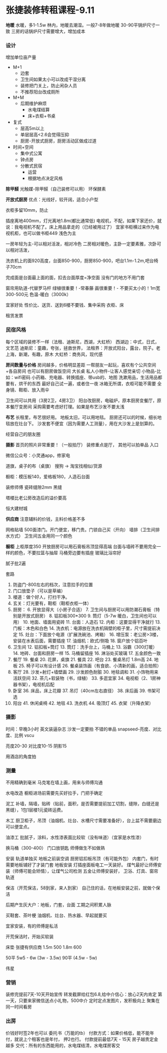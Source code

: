 # 张捷装修转租课程-9.11

**地暖**
水暖，多1-1.5w
林内，地暖去潮湿。一般7-8年做地暖
30-90平锅炉尺寸一致
三房的话锅炉尺寸需要增大，增加成本

### 设计

增加单位亩产量

* M+1
    * 边套
    * 卫生间如果太小可以改成干湿分离
    * 装修把门关上，防止闲杂人员
    * 不推荐阳台改成厕所
* M+M
    * 后期维护麻烦
        * 水电煤结算
        * 床+衣柜+书桌
* 复式
    * 层高5m以上
    * 单层层高<2.6会觉得压抑
    * 厨房-开放式厨房，厨房活动区做成过道
* 时间+空间
    * 集中式公寓
    * 钟点房
    * 分散式民宿
        * 运营
        * 根据地点决定风格



**除甲醛**
光触媒-除甲醛（自己装修可以用）
环保酵素

**开放式厨房**
优点：光线好，较开阔，适合小户型

衣柜多留10mm，防止

插座离地400mm，灯光离地1.8m(都比通常低)
电视机，不配，如果下家还价，就说：我电视机不配了。床上用品拿走的（已经被用过了）
宜家书柜横过来作为电视机柜，也可以做书柜449
浅色为主

一房年轻为主-可以相对活泼，相对冷色
二房相对暖色，主卧一定要素雅，次卧可以相对活泼，

洗衣机上的面920高度，台面850-900，厨房850-900，吧台1.1m-1.2m,吧台椅子70cm

完成面是台面最上面的面，扣去台面厚度=净空面
没有门的地方不用门套

窗帘用轨道-代替罗马杆
绿植很重要！-常春藤
画很重要！- 不要买太小的！1m宽 300-500元
色温-暖白（3000k）

宜家好处
性价比、送货、送到6楼不要钱、集中采购
衣柜、床

租赁发票

### 民宿风格

每个区域的装修不一样（法租、迪斯尼，西湖，大虹桥）
西湖边：中式，日式，文艺范
迪斯尼：童趣，夸张，拯救世界，
法租界：开放式阳台，露台，院子。老上海，新潮，有趣，原木
大虹桥：商务风，现代感

**房间数量与价格**
房间越多，价格明显差距
一帮朋友一起玩，喜欢有个公共空间+各自房间
也可以有厨房做饭空间
大长桌
私人小物件-让客人感觉亲切
小物品-比如：wifi密码
小药箱、充电器、转换插座、带usb的、地图
洗漱用品，生活用品都要有，烘干的东西
最好自己试一遍，或者住一夜
冰箱无所谓，衣柜可能不需要
全身镜、鞋柜、放入雨伞

卫生间可以共用（3房2卫，4房3卫）
阳台改厨房，电磁炉，原本厨房变餐厅，原本餐厅变房间
采购需要考虑好打理。如果是布艺沙发不要太浅

**布艺**
长租里，布艺很好用。
地板太旧，可以用地毯。
厨房还可以的时候，细长地毯放在灶台下。
沙发套不便宜（因为需要人工测量），用在大沙发上是划算的。

经营自己的朋友圈

**摄影**
首页的照片非常重要！（一般拍厅）
装修重点是厅， 其他可以拍单品
入口

微信公众号：小灵通app，修家电

道旗，桌子的布（桌旗）
搜狗 -> 淘宝找相似/货源

橱柜：模压板140，爱格板180，人造石台面 

装修师傅
瓷砖缝隙2mm
黑缝

塔楼比老公房改造后的溢价要高

恒大建材城

**供应商**
注意辅料的价钱，主料价格差不多

网格贴墙
500面漆门。开门便宜，移门贵。门锁自己买（开向）
墙排（卫生间排水方式）
卫生间五金用同一个颜色

**橱柜**
上柜厚度350
开放厨房可以用石膏板吊顶显得高端
台面与墙砖不要用完全一样的颜色，不要拉篮与抽屉
马桶旁边要有插座
玻璃比浴帘好

腻子批2遍

套路

1. 防盗门-800左右的档次，注意拉手的位置
2. 门口放垫子（可以是草编）
3. 楼道：做个好人，打扫干净。
4. 玄关：灯光要有，鞋柜（鞋柜衣柜一体）
5. 厨房：
    6. 开放显得大（小房子合适）
    7. 卫生间与厨房可以用防潮石膏板（特别是开放式厨房）
    8. 铝扣板300*300
    9. 筒灯（5-7w 暖白，卫生间也可以用）
    10. 地面、墙面用瓷砖
    11. 台面：人造石
    12. 内柜：这要显得干净就行
    13. 门板：木色和白色
    14. 洗衣机：电源放在洗衣机隔壁的柜子里，尺寸需提前决定
    15. 灶台：下面放个电源（扩展洗碗池、烤箱）
    16. 增压泵：老公房>3楼，安装在水表后面，需要插座
    17. 油烟机：欧式/侧吸
    18. 窗户放个铝百叶
11. 卫生间
    12. 铝扣板+筒灯
    13. 筒灯：洗手台上，马桶上
    13. 浴霸（300灯暖）
    14. 地砖、台面和厨房一样
    15. 马桶留插座
    16. 淋浴处买玻璃
    17. 五金颜色一致
18. 餐厅
    19. 餐桌
    20. 花屏，桌旗
    21. 餐具
    22. 吧台
    23. 餐桌吊灯 1.8m高
    24. 地板
    25. 椅子可以有设计感
    26. 餐桌装饰画（有食欲、小清新的画，适合拍照）
27. 客厅
    28. 沙发+射灯+墙壁画
    29. 沙发颜色耐脏
    30. 地毯调和
    31. 小饰物用来活跃空间
    32. 茶几+软装物（书，绿植）
    33. 多逛宜家
    34. 电视柜（2、1房神器书架），电视机后配
35. 卧室
    36. 床品，床上花瓣
    37. 吊灯（40cm左右直径）
    38. 床后画
    39. 书架可选
40. 阳台
    41. 休闲桌椅
    42. 地毯
    43. 洗衣机
    44. 吸顶灯
    45. 衣架（升降衣架）

### 摄影
时间：早晚3小时
英文装逼杂志
沙发一定要拍
不错的单品
snapseed-亮度、对比度、比例
vscu

亮度20-30
对比度10-15
阴影15

用酒店的角度拍


### 测量
不用精确到毫米
马克笔在墙上画，用来与师傅沟通

水电改造
橱柜进场前需要先买好拉手，门把手确定

泥工
补墙，隔墙，贴砖（贴前，面积，是否需要提前加工切割，缝隙，白缝还是黑缝），1包1层楼1元瓷砖运费。

木工
厨卫柜子，吊顶（油烟机、灶台、水槽尺寸需要准备好），台上盆不需要磨边可以便宜点。

油漆工
批腻子，涂料，水性漆表面比较软（没有味道）（宜家是水性漆）

换马桶（300-400）
门口放钥匙
师傅做生不如做熟

安装
轨道单独买
地板之前装空调
厨房铝扣板吊顶（有可能外包）
内套门，有时需要地板铺好了才装门套
地板安装
灯插座面板电工一天装好。
煤气最好让师傅安装（师傅可能会矫情），让煤气公司检测
五金让师傅安装好，
卫浴、灯具、窗帘轨道

保洁（开荒保洁，58到家，来人到家）
自己住的话，在地板安装之前，就做个保洁

后期产生灰大户：地板，门套，台面
工期之间积累人脉

买鞋套、茶叶梗
油烟机、灶台、热水器、早起就要买

宜家安装，有的师傅是私活

开荒保洁时，开始买软装

床垫 张捷有供应商 1.5m 500 1.8m 600

50平 5w5 - 6w (3w - 3.5w)
90平 (4.5w - 5w)

伟星

### 营销
装修完提前7天-10天开始宣传
转发截屏给红包6.8,给中介信心：放心2天内肯定
第一天，只要来家微信送点小礼物，500中介
定时定点发图片，发积极向上
聚集在同一时间看房

### 出房
价钱好时签2年也可以
委托书（万能的tb）
付款方式：如果价格低，能不能年付，就说上个租客也是年付， 押2也行。
付款提前最低7天 - 15天
房子越贵定金越多
交代：所有的东西能用的，水电煤结清，水电煤房客交



